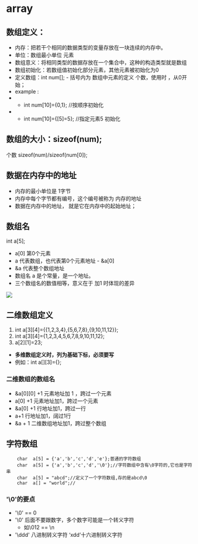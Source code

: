 # array
## 数组定义：
- 内存：把若干个相同的数据类型的变量存放在一块连续的内存中。
- 单位：数组最小单位  元素
- 数组意义：将相同类型的数据存放在一个集合中，这种的构造类型就是数组
- 数组初始化：若数组值初始化部分元素，其他元素被初始化为0
- 定义数组：int num[]; - 括号内为 数组中元素的定义 个数，使用时 ，从0开始；
- example : 
- * int num[10]={0,1}; //按顺序初始化
- * int num[10]={[5]=5}; //指定元素5 初始化

## 数组的大小：sizeof(num);
个数 sizeof(num)/sizeof(num[0]);

## 数据在内存中的地址
- 内存的最小单位是 1字节
- 内存中每个字节都有编号，这个编号被称为 内存的地址
- 数据在内存中的地址， 就是它在内存中的起始地址；

## 数组名

int a[5];
- a[0]  第0个元素
- a 代表数组，也代表第0个元素地址 - &a[0]
- &a 代表整个数组地址
- 数组名 a 是个常量，是一个地址。
- 三个数组名的数值相等，意义在于 加1 时体现的差异

![](file:///E:/VIDEO/v/%E5%8E%8B%E7%BC%A9/%E5%8E%8B%E7%BC%A9%E7%89%88/%E7%AC%AC1%E9%98%B6%E6%AE%B5-C%E5%BC%80%E5%8F%91%E5%AE%9E%E6%88%98/01-c%E8%AF%AD%E8%A8%80%E5%9F%BA%E7%A1%80%E8%AF%AD%E6%B3%95/04%E6%95%B0%E7%BB%84/04-%E7%AC%94%E8%AE%B0/04-%E6%95%B0%E7%BB%84%E5%92%8C%E5%AD%97%E7%AC%A6%E6%95%B0%E7%BB%84_files/Image%20[1].png)




## 二维数组定义
1. int a[3][4]={{1,2,3,4},{5,6,7,8},{9,10,11,12}};
2. int a[3][4]={1,2,3,4,5,6,7,8,9,10,11,12};
3. a[2][1]=23;
* **多维数组定义时，列为基础下标，必须要写** 
* 例如：int a[][3]={};   




### 二维数组的数组名
* &a[0][0]   +1  元素地址加 1 ，跨过一个元素
* a[0] +1  元素地址加1，跨过一个元素
* &a[0] +1 行地址加1，跨过一行
* a+1  行地址加1，阔过1行
* &a + 1 二维数组地址加1，跨过整个数组




## 字符数组
        char  a[5] = {'a','b','c','d','e'};普通的字符数组
        char  a[5] = {'a','b','c','d','\0'};//字符数组中含有\0字符的,它也是字符串
        char  a[5] = "abcd";//定义了一个字符数组,存的是abcd\0
        char  a[] = "world";// 
        
### '\0'的要点
* '\0' == 0
* '\0' 后面不要跟数字，多个数字可能是一个转义字符
    * 如\012 == \n
* '\ddd' 八进制转义字符  ‘xdd’十六进制转义字符







